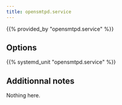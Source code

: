```yaml
---
title: opensmtpd.service
---
```


{{% provided_by "opensmtpd.service" %}}

## Options

{{% systemd_unit "opensmtpd.service" %}}

## Additionnal notes

Nothing here.